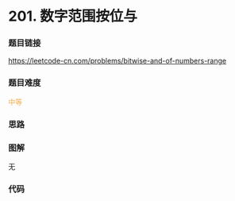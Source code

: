 # 201. 数字范围按位与

### 题目链接

https://leetcode-cn.com/problems/bitwise-and-of-numbers-range

### 题目难度

<font color=#F0AD4E>中等</font>

### 思路



### 图解

无

### 代码

```python
```